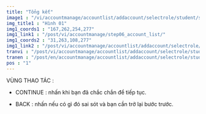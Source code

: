 ```yaml
---
title: "Tổng kết"
image1 : "/vi/accountmanage/accountlist/addaccount/selectrole/student/sumary/Check.png"
img_title1 : "Hình 01"
img1_coords1 : "167,262,254,277"
img1_link1 : "/post/vi/accountmanage/step06_account_list/"
img1_coords2 : "31,263,108,277"
img1_link2 : "/post/vi/accountmanage/accountlist/addaccount/selectrole/student/step30_sumary/"
tranvi : "/post/vi/accountmanage/accountlist/addaccount/selectrole/student/sumary/step31_check/"
tranen : "/post/en/accountmanage/accountlist/addaccount/selectrole/student/sumary/step31_check/"
pos : "1"
---
```

VÙNG THAO TÁC :

- CONTINUE : nhấn khi bạn đã chắc chắn để tiếp tục.

- BACK : nhấn nếu có gì đó sai sót và bạn cần trở lại bước trước.		
